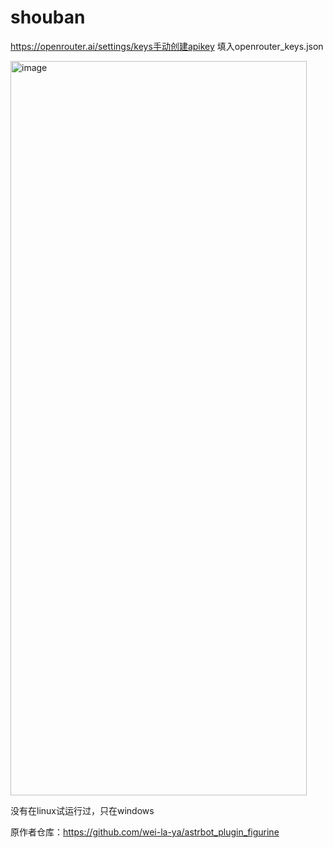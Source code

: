 # shouban

https://openrouter.ai/settings/keys手动创建apikey
填入openrouter_keys.json

<img width="474" height="1175" alt="image" src="https://github.com/user-attachments/assets/a3e12098-fb1e-4ee3-87d1-a94007c4c4d3" />

没有在linux试运行过，只在windows

原作者仓库：https://github.com/wei-la-ya/astrbot_plugin_figurine
